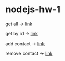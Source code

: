 # nodejs-hw-1

get all -> [link](https://monosnap.com/file/3xMrTWTEU1et0nLznXX3JFkw8uxuGi)

get by id -> [link](https://monosnap.com/file/6GfctAa2MfB2VLMTSSAPL9WuzUyfXx)

add contact -> [link](https://monosnap.com/file/vTPWN6CFwFW7bbZ1fXwuGtM64YxshV)

remove contact -> [link](https://monosnap.com/file/PxfsdV9niqlU19Jr3oCLD9NTeWAdvS)
